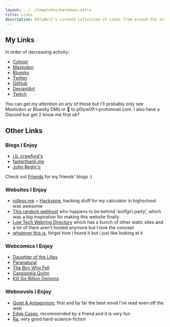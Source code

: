 ```yaml
---
layout: ../../templates/markdown.astro
title: Links
description: PolyWolf's curated collection of Links from around the internet
---
```


## My Links
In order of decreasing activity:

* [Cohost](https://cohost.org/PolyWolf)
* [Mastodon](https://social.treehouse.systems/@PolyWolf)
* [Bluesky](https://bsky.app/profile/wolf.girl.technology)
* [Twitter](https://twitter.com/p0lyw0lf)
* [GitHub](https://github.com/p0lyw0lf)
* [DeviantArt](https://deviantart.com/p0lyw0lf)
* [Twitch](https://twitch.tv/p0lyw0lf)

You can get my attention on any of these but I'll probably only see Mastodon or Bluesky DMs or 📧 to p0lyw0lf⚛️protonmail.com. I also have a Discord but get 2 know me first ok?

## Other Links

### Blogs I Enjoy

* [j.b. crawford's](https://computer.rip/)
* [fasterthanli.me](https://fasterthanli.me/)
* [John Reghr's](https://blog.regehr.org/)

Check out [Friends](/friends/) for my friends' blogs :)

### Websites I Enjoy

* [ndless.me](http://ndless.me/) + [Hackspire](https://hackspire.org/index.php?title=Main_Page), hacking stuff for my calculator in highschool was awesome
* [This random webhost](https://owo.codes/) who happens to be behind 'wolfgirl.party', which was a big inspiration for making this website finally
* [Low Tech Webring Directory](https://emreed.net/LowTech_Directory.html) which has a bunch of other static sites and a lot of them aren't hosted anymore but I love the concept
* [whatever this is](https://syntacticsugarglider.com/), forgot how i found it but i just like looking at it

### Webcomics I Enjoy

* [Daughter of the Lilies](https://www.daughterofthelilies.com/dotl/part-1-a-girl-with-no-face)
* [Paranatural](https://www.paranatural.net/comic/chapter-1)
* [The Boy Who Fell](https://www.boywhofell.com/comic/ch00p00)
* [Cassiopeia Quinn](https://www.cassiopeiaquinn.com/comic/the-prize-cover)
* [Kill Six Billion Demons](https://killsixbilliondemons.com/comic/kill-six-billion-demons-chapter-1/)

### Webnovels I Enjoy

* [Quiet & Antagonism](https://quietandantagonism.com/), first and by far the best novel I've read even off the web
* [Edge Cases](https://royalroad.com/fiction/52639/edge-cases), recommended by a friend and it is very fun
* [Ra](https://qntm.org/ra), very good hard-science-fiction
